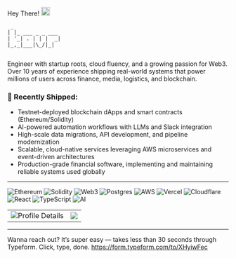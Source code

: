Hey There! <img src="https://media.giphy.com/media/hvRJCLFzcasrR4ia7z/giphy.gif" width="20px">
```                 
 _               
| |_ ___ _ _ ___ 
| '_| . | | |  _|
|_,_|___|\_/|_|  
                 
```
Engineer with startup roots, cloud fluency, and a growing passion for Web3. Over 10 years of experience shipping real-world systems that power millions of users across finance, media, logistics, and blockchain.

### 🧪 Recently Shipped:

- Testnet-deployed blockchain dApps and smart contracts (Ethereum/Solidity)
- AI-powered automation workflows with LLMs and Slack integration
- High-scale data migrations, API development, and pipeline modernization
- Scalable, cloud-native services leveraging AWS microservices and event-driven architectures
- Production-grade financial software, implementing and maintaining reliable systems used globally
-----


![Ethereum](https://img.shields.io/badge/Ethereum-3C3C3D?style=for-the-badge&logo=Ethereum&logoColor=white)
![Solidity](https://img.shields.io/badge/Solidity-593D88?style=for-the-badge&logo=solidity&logoColor=white)
![Web3](https://img.shields.io/badge/web3-F16822?style=for-the-badge&logo=web3.js&logoColor=white)
![Postgres](https://img.shields.io/badge/postgres-%23316192.svg?style=for-the-badge&logo=postgresql&logoColor=white)
![AWS](https://img.shields.io/badge/AWS-FF9900?style=for-the-badge&logo=aws&logoColor=white)
![Vercel](https://img.shields.io/badge/vercel-%23000000.svg?style=for-the-badge&logo=vercel&logoColor=white)
![Cloudflare](https://img.shields.io/badge/Cloudflare-F38020?style=for-the-badge&logo=Cloudflare&logoColor=white)
![React](https://img.shields.io/badge/react-%2320232a.svg?style=for-the-badge&logo=react&logoColor=%2361DAFB)
![TypeScript](https://img.shields.io/badge/typescript-%23007ACC.svg?style=for-the-badge&logo=typescript&logoColor=white)
![AI](https://img.shields.io/badge/AI-%23000000.svg?style=for-the-badge&logo=ai&logoColor=white)


<table>
  <tr>
    <td>
      <img src="http://github-profile-summary-cards.vercel.app/api/cards/profile-details?username=kovr&theme=transparent" alt="Profile Details" />
    </td>
   <td>
     <img src="https://streak-stats.demolab.com?user=kovr&theme=whatsapp-dark" />
   </td>
  </tr>

</table>


-----


Wanna reach out? It’s super easy — takes less than 30 seconds through Typeform. Click, type, done.
https://form.typeform.com/to/XHyiwFec

